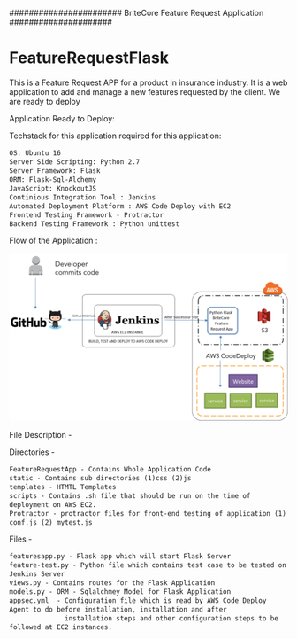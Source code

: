 ####################### BriteCore Feature Request Application #####################

# FeatureRequestFlask

This is a Feature Request APP for a product in insurance industry. It is a web application to add and manage a new features requested by the client. We are ready to deploy

Application Ready to Deploy:

Techstack for this application required for this application:


    OS: Ubuntu 16
    Server Side Scripting: Python 2.7
    Server Framework: Flask
    ORM: Flask-Sql-Alchemy
    JavaScript: KnockoutJS
    Continious Integration Tool : Jenkins
    Automated Deployment Platform : AWS Code Deploy with EC2
    Frontend Testing Framework - Protractor
    Backend Testing Framework : Python unittest
    
    
  Flow of the Application :
  
      
  ![alt text](https://github.com/hirenanandwani/demo/blob/master/BriteCoreCICD.png)
  
   
    
  File Description - 
  
  Directories -
  
    FeatureRequestApp - Contains Whole Application Code
    static - Contains sub directories (1)css (2)js
    templates - HTMTL Templates
    scripts - Contains .sh file that should be run on the time of deployment on AWS EC2.
    Protractor - protractor files for front-end testing of application (1) conf.js (2) mytest.js
    
  Files -
  
    featuresapp.py - Flask app which will start Flask Server
    feature-test.py - Python file which contains test case to be tested on Jenkins Server
    views.py - Contains routes for the Flask Application
    models.py - ORM - Sqlalchmey Model for Flask Application
    appsec.yml  - Configuration file which is read by AWS Code Deploy Agent to do before installation, installation and after
                  installation steps and other configuration steps to be followed at EC2 instances.
    
    
    
    
